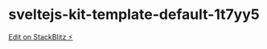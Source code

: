 # sveltejs-kit-template-default-1t7yy5

[Edit on StackBlitz ⚡️](https://stackblitz.com/edit/sveltejs-kit-template-default-1t7yy5)